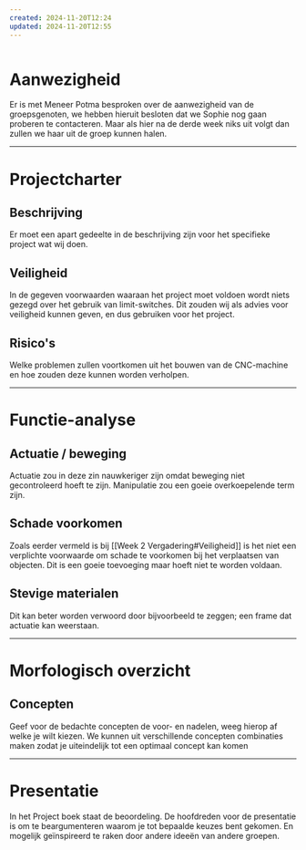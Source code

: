 ```yaml
---
created: 2024-11-20T12:24
updated: 2024-11-20T12:55
---
```

```toc
```

# Aanwezigheid 
Er is met Meneer Potma besproken over de aanwezigheid van de groepsgenoten, we hebben hieruit besloten dat we Sophie nog gaan proberen te contacteren. Maar als hier na de derde week niks uit volgt dan zullen we haar uit de groep kunnen halen. 

---

# Projectcharter 
## Beschrijving
Er moet een apart gedeelte in de beschrijving zijn voor het specifieke project wat wij doen.

## Veiligheid
In de gegeven voorwaarden waaraan het project moet voldoen wordt niets gezegd over het gebruik van limit-switches. Dit zouden wij als advies voor veiligheid kunnen geven, en dus gebruiken voor het project.

## Risico's 
Welke problemen zullen voortkomen uit het bouwen van de CNC-machine en hoe zouden deze kunnen worden verholpen.

---

# Functie-analyse
## Actuatie / beweging
Actuatie zou in deze zin nauwkeriger zijn omdat beweging niet gecontroleerd hoeft te zijn. Manipulatie zou een goeie overkoepelende term zijn.


## Schade voorkomen
Zoals eerder vermeld is bij [[Week 2 Vergadering#Veiligheid]] is het niet een verplichte voorwaarde om schade te voorkomen bij het verplaatsen van objecten. Dit is een goeie toevoeging maar hoeft niet te worden voldaan.

## Stevige materialen
Dit kan beter worden verwoord door bijvoorbeeld te zeggen; een frame dat actuatie kan weerstaan.

---

# Morfologisch overzicht
## Concepten
Geef voor de bedachte concepten de voor- en nadelen, weeg hierop af welke je wilt kiezen. We kunnen uit verschillende concepten combinaties maken zodat je uiteindelijk tot een optimaal concept kan komen

---

# Presentatie
In het Project boek staat de beoordeling. De hoofdreden voor de presentatie is om te beargumenteren waarom je tot bepaalde keuzes bent gekomen. En mogelijk geïnspireerd te raken door andere ideeën van andere groepen.
